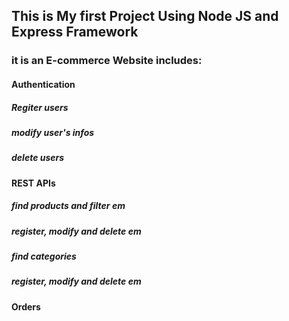 
## This is My first Project Using Node JS and Express Framework

### it is an E-commerce Website includes:
#### Authentication
  ##### Regiter users
  ##### modify user's infos
  ##### delete users
#### REST APIs
  ##### find products and filter em
  ##### register, modify and delete em
  ##### find categories
  ##### register, modify and delete em
#### Orders
